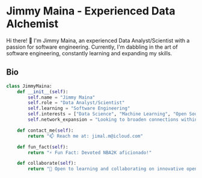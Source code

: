 # Jimmy Maina - Experienced Data Alchemist

Hi there! 👋 I'm Jimmy Maina, an experienced Data Analyst/Scientist with a passion for software engineering. Currently, I'm dabbling in the art of software engineering, constantly learning and expanding my skills.

## Bio

```python
class JimmyMaina:
    def __init__(self):
        self.name = "Jimmy Maina"
        self.role = "Data Analyst/Scientist"
        self.learning = "Software Engineering"
        self.interests = ["Data Science", "Machine Learning", "Open Source", "Tech Collaborations"]
        self.network_expansion = "Looking to broaden connections within the tech realm"

    def contact_me(self):
        return "📫 Reach me at: jimal.m@icloud.com"

    def fun_fact(self):
        return "⚡ Fun Fact: Devoted NBA2K aficionado!"

    def collaborate(self):
        return "🤝 Open to learning and collaborating on innovative open source projects"
